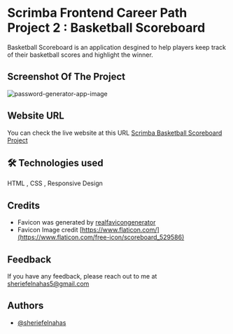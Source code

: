 # Scrimba Frontend Career Path Project 2 : Basketball Scoreboard

Basketball Scoreboard is an application desgined to help players keep track of their basketball scores and highlight the winner. 

## Screenshot Of The Project

![password-generator-app-image](https://github.com/SheriefElnahas/scrimba-frontend-path/assets/47671429/b50355c5-ffad-431f-a69a-e5ddb6c31d24)


## Website URL

You can check the live website at this URL [Scrimba Basketball Scoreboard Project](https://sherief-elnahas-scrimba-scoreboard.netlify.app/)

## 🛠 Technologies used

HTML , CSS , Responsive Design

## Credits

- Favicon was generated by [realfavicongenerator](https://realfavicongenerator.net/)
- Favicon Image credit [https://www.flaticon.com/](https://www.flaticon.com/free-icon/scoreboard_529586)

## Feedback

If you have any feedback, please reach out to me at sheriefelnahas5@gmail.com

## Authors

- [@sheriefelnahas](https://github.com/SheriefElnahas)
